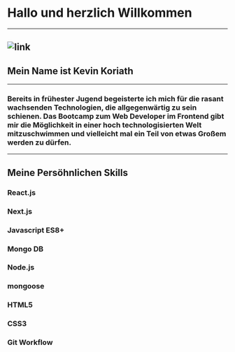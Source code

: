#    Hallo und herzlich Willkommen
---
![link](https://miro.medium.com/v2/resize:fit:720/1*i8-u-V8LTTbQwTeUwLI_BQ.gif)
---
##     Mein Name ist Kevin Koriath 
---
###   Bereits in frühester Jugend begeisterte ich mich für die rasant wachsenden Technologien, die allgegenwärtig zu sein schienen. Das Bootcamp zum Web Developer im Frontend gibt mir die Möglichkeit in einer hoch technologisierten Welt mitzuschwimmen und vielleicht mal ein Teil von etwas Großem werden zu dürfen.
---
## Meine Persöhnlichen Skills

### React.js                          
### Next.js
### Javascript ES8+                   
### Mongo DB
### Node.js                           
### mongoose
### HTML5                             
### CSS3
### Git Workflow



